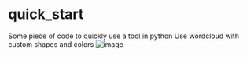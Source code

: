 # quick_start
Some piece of code to quickly use a tool in python
Use wordcloud with custom shapes and colors
![image](https://user-images.githubusercontent.com/7347376/197579303-41da73ac-a0c6-4d86-b00a-e42af2af4393.png)


